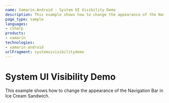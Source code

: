 ```yaml
---
name: Xamarin.Android - System UI Visibility Demo
description: This example shows how to change the appearance of the Navigation Bar in Ice Cream Sandwich.
page_type: sample
languages:
- csharp
products:
- xamarin
technologies:
- xamarin-android
urlFragment: systemuivisibilitydemo
---
```

# System UI Visibility Demo

This example shows how to change the appearance of the Navigation Bar in Ice Cream Sandwich.
